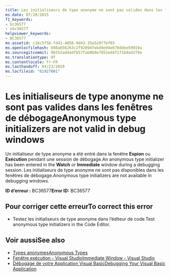 ```yaml
---
title: Les initialiseurs de type anonyme ne sont pas valides dans les fenêtres de débogage
ms.date: 07/20/2015
f1_keywords:
- bc36577
- vbc36577
helpviewer_keywords:
- BC36577
ms.assetid: c16c5f56-fd41-4058-9d43-35e5c0f7bf03
ms.openlocfilehash: 698a656263c2f92094febd9e94eb78ddee59919a
ms.sourcegitcommit: 9b552addadfb57fab0b9e7852ed4f1f1b8a42f8e
ms.translationtype: HT
ms.contentlocale: fr-FR
ms.lasthandoff: 04/23/2019
ms.locfileid: "61927801"
---
```

# <a name="anonymous-type-initializers-are-not-valid-in-debug-windows"></a><span data-ttu-id="65874-102">Les initialiseurs de type anonyme ne sont pas valides dans les fenêtres de débogage</span><span class="sxs-lookup"><span data-stu-id="65874-102">Anonymous type initializers are not valid in debug windows</span></span>
<span data-ttu-id="65874-103">Un initialiseur de type anonyme a été entré dans la fenêtre **Espion** ou **Exécution** pendant une session de débogage.</span><span class="sxs-lookup"><span data-stu-id="65874-103">An anonymous type initializer has been entered in the **Watch** or **Immediate** window during a debugging session.</span></span> <span data-ttu-id="65874-104">Les initialiseurs de type anonyme ne sont pas disponibles dans les fenêtres de débogage.</span><span class="sxs-lookup"><span data-stu-id="65874-104">Anonymous type initializers are not available in debugging windows.</span></span>  
  
 <span data-ttu-id="65874-105">**ID d’erreur :** BC36577</span><span class="sxs-lookup"><span data-stu-id="65874-105">**Error ID:** BC36577</span></span>  
  
## <a name="to-correct-this-error"></a><span data-ttu-id="65874-106">Pour corriger cette erreur</span><span class="sxs-lookup"><span data-stu-id="65874-106">To correct this error</span></span>  
  
- <span data-ttu-id="65874-107">Testez les initialiseurs de type anonyme dans l’éditeur de code.</span><span class="sxs-lookup"><span data-stu-id="65874-107">Test anonymous type initializers in the Code Editor.</span></span>  
  
## <a name="see-also"></a><span data-ttu-id="65874-108">Voir aussi</span><span class="sxs-lookup"><span data-stu-id="65874-108">See also</span></span>

- [<span data-ttu-id="65874-109">Types anonymes</span><span class="sxs-lookup"><span data-stu-id="65874-109">Anonymous Types</span></span>](../../visual-basic/programming-guide/language-features/objects-and-classes/anonymous-types.md)
- [<span data-ttu-id="65874-110">Fenêtre exécution - Visual Studio</span><span class="sxs-lookup"><span data-stu-id="65874-110">Immediate Window - Visual Studio</span></span>](/visualstudio/ide/reference/immediate-window)
- [<span data-ttu-id="65874-111">Débogage de votre Application Visual Basic</span><span class="sxs-lookup"><span data-stu-id="65874-111">Debugging Your Visual Basic Application</span></span>](../../visual-basic/developing-apps/debugging.md)

